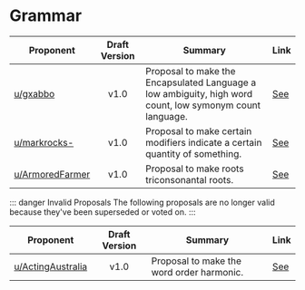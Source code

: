 # Grammar

| Proponent                                                 | Draft Version | Summary                                                                      | Link                                                                                                      |
| --------------------------------------------------------- | :-----------: | ---------------------------------------------------------------------------- | --------------------------------------------------------------------------------------------------------- |
| [u/gxabbo](https://www.reddit.com/u/gxabbo)       |     v1.0      | Proposal to make the Encapsulated Language a low ambiguity, high word count, low symonym count language. | [See](https://www.reddit.com/r/EncapsulatedLanguage/comments/i8aelk/draft_proposal_low_ambiguity_high_word_count_low/) |
| [u/markrocks-](https://www.reddit.com/u/markrocks-)       |     v1.0      | Proposal to make certain modifiers indicate a certain quantity of something. | [See](https://www.reddit.com/r/EncapsulatedLanguage/comments/i4yoi2/draft_proposal_separating_modifiers/) |
| [u/ArmoredFarmer](https://www.reddit.com/u/ArmoredFarmer) |     v1.0      | Proposal to make roots triconsonantal roots.                                 | [See](https://www.reddit.com/r/EncapsulatedLanguage/comments/i4jjca/triconsonantal_roots/)                |

::: danger Invalid Proposals
The following proposals are no longer valid because they've been superseded or voted on.
:::

| Proponent                                                     | Draft Version | Summary                                   | Link                                                                                                                |
| ------------------------------------------------------------- | :-----------: | ----------------------------------------- | ------------------------------------------------------------------------------------------------------------------- |
| [u/ActingAustralia](https://www.reddit.com/u/ActingAustralia) |     v1.0      | Proposal to make the word order harmonic. | [See](https://www.reddit.com/r/EncapsulatedLanguage/comments/i3jhqw/draft_proposal_the_encapsulated_language_be_a/) |

